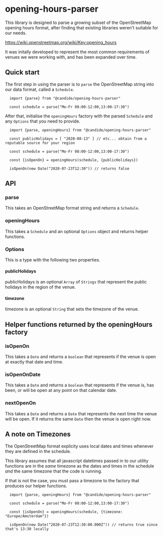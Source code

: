# opening-hours-parser

This library is designed to parse a growing subset of the OpenStreetMap opening hours format, after finding that existing libraries weren't suitable for our needs.

https://wiki.openstreetmap.org/wiki/Key:opening_hours

It was initally developed to represent the most common requirements of venues we were working with, and has been expanded over time.

## Quick start

The first step in using the parser is to `parse` the OpenStreetMap string into our data format, called a `Schedule`.

```
  import {parse} from "@candide/opening-hours-parser"

  const schedule = parse("Mo-Fr 08:00-12:00,13:00-17:30")
```

After that, initialise the `openingHours` factory with the parsed `Schedule` and any `Options` that you need to provide.

```
  import {parse, openingHours} from "@candide/opening-hours-parser"

  const publicHolidays = [ "2020-08-13" ] // etc... obtain from a reputable source for your region

  const schedule = parse("Mo-Fr 08:00-12:00,13:00-17:30")

  const {isOpenOn} = openingHours(schedule, {publicHolidays})

  isOpenOn(new Date("2020-07-23T12:30")) // returns false
```

## API

### parse

This takes an OpenStreetMap format string and returns a `Schedule`.

### openingHours

This takes a `Schedule` and an optional `Options` object and returns helper functions.

### Options

This is a type with the following two properties.

#### publicHolidays

publicHolidays is an optional `Array` of `Strings` that represent the public holidays in the region of the venue.

#### timezone

timezone is an optional `String` that sets the timezone of the venue.

## Helper functions returned by the openingHours factory

### isOpenOn

This takes a `Date` and returns a `boolean` that represents if the venue is open at exactly that date and time.

### isOpenOnDate

This takes a `Date` and returns a `boolean` that represents if the venue is, has been, or will be open at any point on that calendar date.

### nextOpenOn

This takes a `Date` and returns a `Date` that represents the next time the venue will be open. If it returns the same `Date` then the venue is open right now.

## A note on Timezones

The OpenStreetMap format explicity uses local dates and times whenever they are defined in the schedule.

This library assumes that all javascript datetimes passed in to our utility functions are in the _same_ timezone as the dates and times in the schedule _and_ the same timezone that the code is running.

If that is not the case, you must pass a timezone to the factory that produces our helper functions.

```
  import {parse, openingHours} from "@candide/opening-hours-parser"

  const schedule = parse("Mo-Fr 08:00-12:00,13:00-17:30")

  const {isOpenOn} = openingHours(schedule, {timezone: "Europe/Amsterdam"})

  isOpenOn(new Date("2020-07-23T12:30:00.000Z")) // returns true since that's 13:30 locally

```
